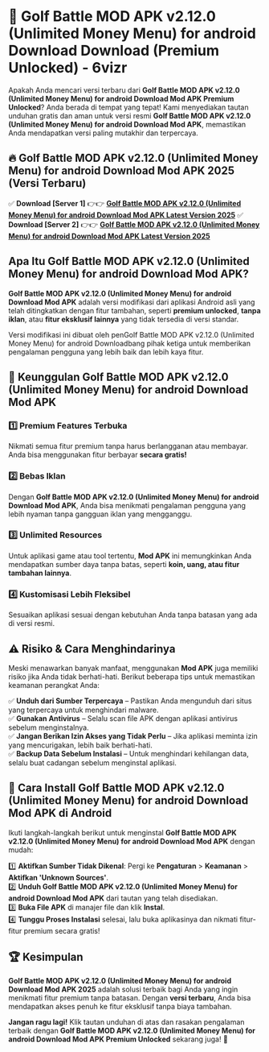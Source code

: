 # 🎯 Golf Battle MOD APK v2.12.0 (Unlimited Money Menu) for android Download  Download (Premium Unlocked) -  6vizr

Apakah Anda mencari versi terbaru dari **Golf Battle MOD APK v2.12.0 (Unlimited Money Menu) for android Download Mod APK Premium Unlocked**? Anda berada di tempat yang tepat! Kami menyediakan tautan unduhan gratis dan aman untuk versi resmi **Golf Battle MOD APK v2.12.0 (Unlimited Money Menu) for android Download Mod APK**, memastikan Anda mendapatkan versi paling mutakhir dan terpercaya.

## 🔥 Golf Battle MOD APK v2.12.0 (Unlimited Money Menu) for android Download Mod APK 2025 (Versi Terbaru)

✅ **Download [Server 1]** 👉👉 [**Golf Battle MOD APK v2.12.0 (Unlimited Money Menu) for android Download Mod APK Latest Version 2025**](https://momento.my/?title=Golf_Battle_MOD_APK_v2.12.0_(Unlimited_Money_Menu)_for_android_Download)  
✅ **Download [Server 2]** 👉👉 [**Golf Battle MOD APK v2.12.0 (Unlimited Money Menu) for android Download Mod APK Latest Version 2025**](https://momento.my/?title=Golf_Battle_MOD_APK_v2.12.0_(Unlimited_Money_Menu)_for_android_Download)  

## Apa Itu Golf Battle MOD APK v2.12.0 (Unlimited Money Menu) for android Download Mod APK?

**Golf Battle MOD APK v2.12.0 (Unlimited Money Menu) for android Download Mod APK** adalah versi modifikasi dari aplikasi Android asli yang telah ditingkatkan dengan fitur tambahan, seperti **premium unlocked**, **tanpa iklan**, atau **fitur eksklusif lainnya** yang tidak tersedia di versi standar.

Versi modifikasi ini dibuat oleh penGolf Battle MOD APK v2.12.0 (Unlimited Money Menu) for android Downloadbang pihak ketiga untuk memberikan pengalaman pengguna yang lebih baik dan lebih kaya fitur.

## 🎯 Keunggulan Golf Battle MOD APK v2.12.0 (Unlimited Money Menu) for android Download Mod APK

### 1️⃣ Premium Features Terbuka
Nikmati semua fitur premium tanpa harus berlangganan atau membayar. Anda bisa menggunakan fitur berbayar **secara gratis!**

### 2️⃣ Bebas Iklan
Dengan **Golf Battle MOD APK v2.12.0 (Unlimited Money Menu) for android Download Mod APK**, Anda bisa menikmati pengalaman pengguna yang lebih nyaman tanpa gangguan iklan yang mengganggu.

### 3️⃣ Unlimited Resources
Untuk aplikasi game atau tool tertentu, **Mod APK** ini memungkinkan Anda mendapatkan sumber daya tanpa batas, seperti **koin, uang, atau fitur tambahan lainnya**.

### 4️⃣ Kustomisasi Lebih Fleksibel
Sesuaikan aplikasi sesuai dengan kebutuhan Anda tanpa batasan yang ada di versi resmi.

## ⚠️ Risiko & Cara Menghindarinya

Meski menawarkan banyak manfaat, menggunakan **Mod APK** juga memiliki risiko jika Anda tidak berhati-hati. Berikut beberapa tips untuk memastikan keamanan perangkat Anda:

✅ **Unduh dari Sumber Terpercaya** – Pastikan Anda mengunduh dari situs yang terpercaya untuk menghindari malware.  
✅ **Gunakan Antivirus** – Selalu scan file APK dengan aplikasi antivirus sebelum menginstalnya.  
✅ **Jangan Berikan Izin Akses yang Tidak Perlu** – Jika aplikasi meminta izin yang mencurigakan, lebih baik berhati-hati.  
✅ **Backup Data Sebelum Instalasi** – Untuk menghindari kehilangan data, selalu buat cadangan sebelum menginstal aplikasi.

## 📌 Cara Install Golf Battle MOD APK v2.12.0 (Unlimited Money Menu) for android Download Mod APK di Android

Ikuti langkah-langkah berikut untuk menginstal **Golf Battle MOD APK v2.12.0 (Unlimited Money Menu) for android Download Mod APK** dengan mudah:

1️⃣ **Aktifkan Sumber Tidak Dikenal**: Pergi ke **Pengaturan** > **Keamanan** > **Aktifkan 'Unknown Sources'**.  
2️⃣ **Unduh Golf Battle MOD APK v2.12.0 (Unlimited Money Menu) for android Download Mod APK** dari tautan yang telah disediakan.  
3️⃣ **Buka File APK** di manajer file dan klik **Instal**.  
4️⃣ **Tunggu Proses Instalasi** selesai, lalu buka aplikasinya dan nikmati fitur-fitur premium secara gratis!

## 🏆 Kesimpulan

**Golf Battle MOD APK v2.12.0 (Unlimited Money Menu) for android Download Mod APK 2025** adalah solusi terbaik bagi Anda yang ingin menikmati fitur premium tanpa batasan. Dengan **versi terbaru**, Anda bisa mendapatkan akses penuh ke fitur eksklusif tanpa biaya tambahan.

**Jangan ragu lagi!** Klik tautan unduhan di atas dan rasakan pengalaman terbaik dengan **Golf Battle MOD APK v2.12.0 (Unlimited Money Menu) for android Download Mod APK Premium Unlocked** sekarang juga! 🚀

